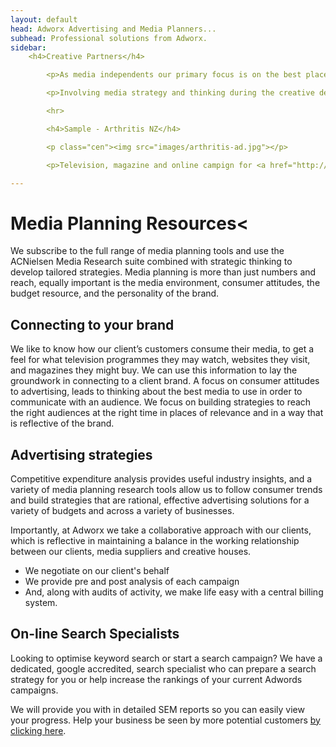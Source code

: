 ```yaml
---
layout: default
head: Adworx Advertising and Media Planners...
subhead: Professional solutions from Adworx.
sidebar:
    <h4>Creative Partners</h4>

        <p>As media independents our primary focus is on the best placement advice for our clients, but we also work closely with a variety of creative designers should you need to engage a creative partner or develop a creative strategy. We are happy to collaborate with partners/supplier relationships you already have.</p>

        <p>Involving media strategy and thinking during the creative development process can save both budget and time.</p>

        <hr>

        <h4>Sample - Arthritis NZ</h4>

        <p class="cen"><img src="images/arthritis-ad.jpg"></p>

        <p>Television, magazine and online campign for <a href="http://www.arthritis.org.nz">Arthritis NZ</a> to promote their services.</p>

---
```



# Media Planning Resources<

We subscribe to the full range of media planning tools and use the ACNielsen Media Research suite combined with strategic thinking to develop tailored strategies. Media planning is more than just numbers and reach, equally important is the media environment, consumer attitudes, the budget resource, and the personality of the brand.

## Connecting to your brand

We like to know how our client’s customers consume their media, to get a feel for what television programmes they may watch, websites they visit, and magazines they might buy. We can use this information to lay the groundwork in connecting to a client brand. A focus on consumer attitudes to advertising, leads to thinking about the best media to use in order to communicate with an audience. We focus on building strategies to reach the right audiences at the right time in places of relevance and in a way that is reflective of the brand.

## Advertising strategies

Competitive expenditure analysis provides useful industry insights, and a variety of media planning research tools allow us to follow consumer trends and build strategies that are rational, effective advertising solutions for a variety of budgets and across a variety of businesses.

Importantly, at Adworx we take a collaborative approach with our clients, which is reflective in maintaining a balance in the working relationship between our clients, media suppliers and creative houses.

* We negotiate on our client&#39;s behalf
* We provide pre and post analysis of each campaign
* And, along with audits of activity, we make life easy with a central billing system.

## On-line Search Specialists

Looking to optimise keyword search or start a search campaign? We have a dedicated, google accredited, search specialist who can prepare a search strategy for you or help increase the rankings of your current Adwords campaigns.  

We will provide you with in detailed SEM reports so you can easily view your progress. Help your business be seen by more potential customers <a href="mailto:gwyn@adworx.co.nz?subject=Adwords campaign enquiry">by clicking here</a>.

